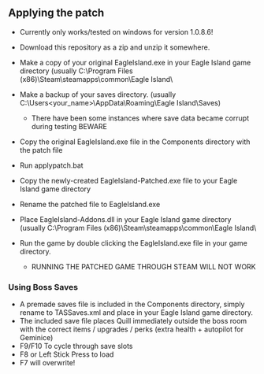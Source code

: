 ﻿## Applying the patch

- Currently only works/tested on windows for version 1.0.8.6!

- Download this repository as a zip and unzip it somewhere.
- Make a copy of your original EagleIsland.exe in your Eagle Island game directory (usually C:\Program Files (x86)\Steam\steamapps\common\Eagle Island\
- Make a backup of your saves directory. (usually C:\Users\<your_name>\AppData\Roaming\Eagle Island\Saves)
  - There have been some instances where save data became corrupt during testing BEWARE
- Copy the original EagleIsland.exe file in the Components directory with the patch file
- Run applypatch.bat
- Copy the newly-created EagleIsland-Patched.exe file to your Eagle Island game directory
- Rename the patched file to EagleIsland.exe
- Place EagleIsland-Addons.dll in your Eagle Island game directory (usually C:\Program Files (x86)\Steam\steamapps\common\Eagle Island\

- Run the game by double clicking the EagleIsland.exe file in your game directory.
  - RUNNING THE PATCHED GAME THROUGH STEAM WILL NOT WORK


### Using Boss Saves

- A premade saves file is included in the Components directory, simply rename to TASSaves.xml and place in your Eagle Island game directory.
- The included save file places Quill immediately outside the boss room with the correct items / upgrades / perks (extra health + autopilot for Geminice)
- F9/F10 To cycle through save slots
- F8 or Left Stick Press to load
- F7 will overwrite!